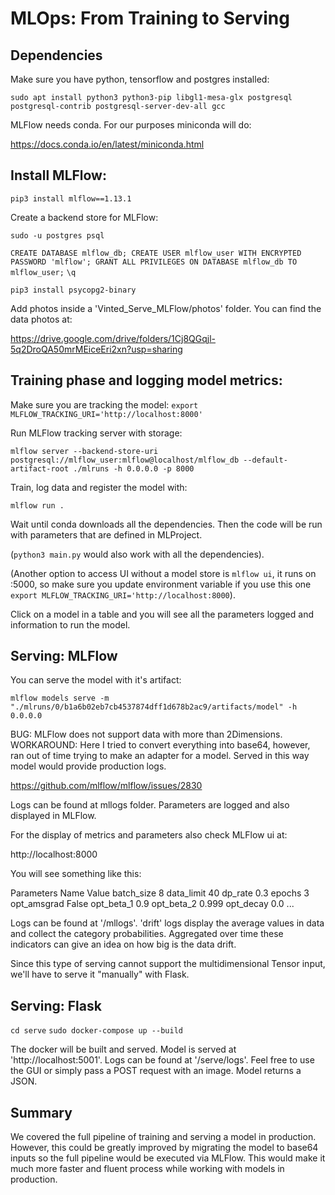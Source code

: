 # MLOps: From Training to Serving

## Dependencies

Make sure you have python, tensorflow and postgres installed:

`sudo apt install python3 python3-pip libgl1-mesa-glx postgresql postgresql-contrib postgresql-server-dev-all gcc`

MLFlow needs conda. For our purposes miniconda will do:

https://docs.conda.io/en/latest/miniconda.html


## Install MLFlow:

`pip3 install mlflow==1.13.1`

Create a backend store for MLFlow:

`sudo -u postgres psql`

`CREATE DATABASE mlflow_db;
CREATE USER mlflow_user WITH ENCRYPTED PASSWORD 'mlflow';
GRANT ALL PRIVILEGES ON DATABASE mlflow_db TO mlflow_user;`
`\q`

`pip3 install psycopg2-binary`

Add photos inside a 'Vinted_Serve_MLFlow/photos' folder.
You can find the data photos at:

https://drive.google.com/drive/folders/1Cj8QGqjl-5q2DroQA50mrMEiceEri2xn?usp=sharing


## Training phase and logging model metrics:

Make sure you are tracking the model:
`export MLFLOW_TRACKING_URI='http://localhost:8000'`

Run MLFlow tracking server with storage:

`mlflow server --backend-store-uri postgresql://mlflow_user:mlflow@localhost/mlflow_db --default-artifact-root ./mlruns -h 0.0.0.0 -p 8000`

Train, log data and register the model with:

`mlflow run .`

Wait until conda downloads all the dependencies.
Then the code will be run with parameters that are defined in MLProject.

(`python3 main.py` would also work with all the dependencies).

(Another option to access UI without a model store is `mlflow ui`, it runs on :5000, so
make sure you update environment variable if you use this one
`export MLFLOW_TRACKING_URI='http://localhost:8000`).

Click on a model in a table and you will see all the parameters logged and information to run the model.

## Serving: MLFlow

You can serve the model with it's artifact:

`mlflow models serve -m "./mlruns/0/b1a6b02eb7cb4537874dff1d678b2ac9/artifacts/model" -h 0.0.0.0`

BUG: MLFlow does not support data with more than  2Dimensions. 
WORKAROUND:
Here I tried to convert everything into base64,
however, ran out of time trying to make an adapter for a model.
Served in this way model would provide production logs.

https://github.com/mlflow/mlflow/issues/2830

Logs can be found at mllogs folder.
Parameters are logged and also displayed in MLFlow.

For the display of metrics and parameters also check MLFlow ui at:

http://localhost:8000


You will see something like this:

Parameters
Name	Value
batch_size	8
data_limit	40
dp_rate	0.3
epochs	3
opt_amsgrad	False
opt_beta_1	0.9
opt_beta_2	0.999
opt_decay	0.0
...

Logs can be found at '/mllogs'.
'drift' logs display the average values in data and collect the category probabilities.
Aggregated over time these indicators can give an idea on how big is the data drift.

Since this type of serving cannot support the multidimensional Tensor input, 
we'll have to serve it "manually" with Flask.

## Serving: Flask
`cd serve`
`sudo docker-compose up --build`

The docker will be built and served.
Model is served at 'http://localhost:5001'.
Logs can be found at '/serve/logs'.
Feel free to use the GUI or simply pass a POST request with an image.
Model returns a JSON.


## Summary

We covered the full pipeline of training and serving a model in production.
However, this could be greatly improved by migrating the model to base64 
inputs so the full pipeline would be executed via MLFlow.
This would make it much more faster and fluent process while 
working with models in production.

